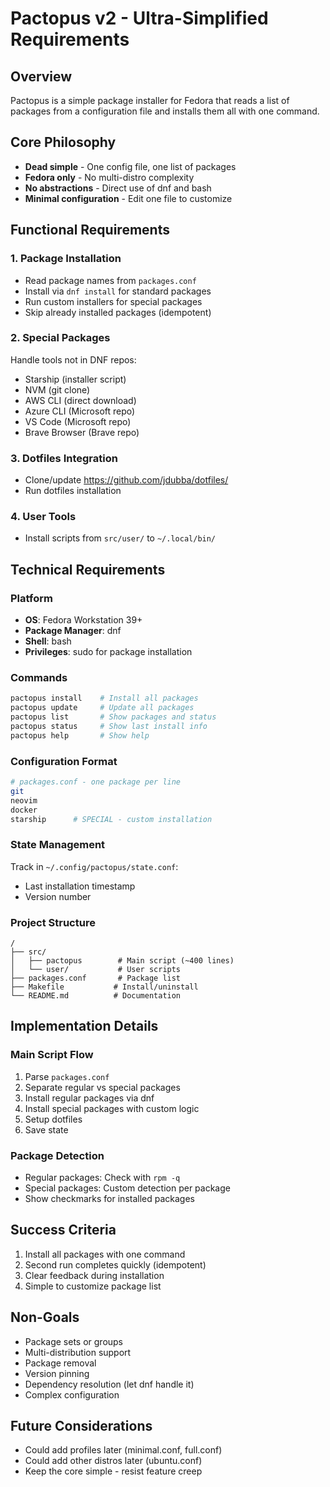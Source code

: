 # Pactopus v2 - Ultra-Simplified Requirements

## Overview
Pactopus is a simple package installer for Fedora that reads a list of packages from a configuration file and installs them all with one command.

## Core Philosophy
- **Dead simple** - One config file, one list of packages
- **Fedora only** - No multi-distro complexity
- **No abstractions** - Direct use of dnf and bash
- **Minimal configuration** - Edit one file to customize

## Functional Requirements

### 1. Package Installation
- Read package names from `packages.conf`
- Install via `dnf install` for standard packages
- Run custom installers for special packages
- Skip already installed packages (idempotent)

### 2. Special Packages
Handle tools not in DNF repos:
- Starship (installer script)
- NVM (git clone)
- AWS CLI (direct download)
- Azure CLI (Microsoft repo)
- VS Code (Microsoft repo)
- Brave Browser (Brave repo)

### 3. Dotfiles Integration
- Clone/update https://github.com/jdubba/dotfiles/
- Run dotfiles installation

### 4. User Tools
- Install scripts from `src/user/` to `~/.local/bin/`

## Technical Requirements

### Platform
- **OS**: Fedora Workstation 39+
- **Package Manager**: dnf
- **Shell**: bash
- **Privileges**: sudo for package installation

### Commands
```bash
pactopus install    # Install all packages
pactopus update     # Update all packages
pactopus list       # Show packages and status
pactopus status     # Show last install info
pactopus help       # Show help
```

### Configuration Format
```bash
# packages.conf - one package per line
git
neovim
docker
starship      # SPECIAL - custom installation
```

### State Management
Track in `~/.config/pactopus/state.conf`:
- Last installation timestamp
- Version number

### Project Structure
```
/
├── src/
│   ├── pactopus        # Main script (~400 lines)
│   └── user/           # User scripts
├── packages.conf       # Package list
├── Makefile           # Install/uninstall
└── README.md          # Documentation
```

## Implementation Details

### Main Script Flow
1. Parse `packages.conf`
2. Separate regular vs special packages
3. Install regular packages via dnf
4. Install special packages with custom logic
5. Setup dotfiles
6. Save state

### Package Detection
- Regular packages: Check with `rpm -q`
- Special packages: Custom detection per package
- Show checkmarks for installed packages

## Success Criteria
1. Install all packages with one command
2. Second run completes quickly (idempotent)
3. Clear feedback during installation
4. Simple to customize package list

## Non-Goals
- Package sets or groups
- Multi-distribution support
- Package removal
- Version pinning
- Dependency resolution (let dnf handle it)
- Complex configuration

## Future Considerations
- Could add profiles later (minimal.conf, full.conf)
- Could add other distros later (ubuntu.conf)
- Keep the core simple - resist feature creep